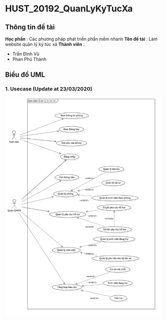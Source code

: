 # HUST_20192_QuanLyKyTucXa 

## Thông tin đề tài 

**Học phần** : Các phương pháp phát triển phần mềm nhanh 
**Tên đề tài** : Làm website quản lý ký túc xá 
**Thành viên** : 
- Trần Đình Vũ
- Phan Phú Thành

## Biểu đồ UML

### 1. Usecase (Update at 23/03/2020)

![alttext](Diagram/UseCaseDiagram-2020-03-23.jpg)

